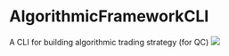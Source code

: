 # AlgorithmicFrameworkCLI
A CLI for building algorithmic trading strategy (for QC)
<img src="Capture.png"/>
